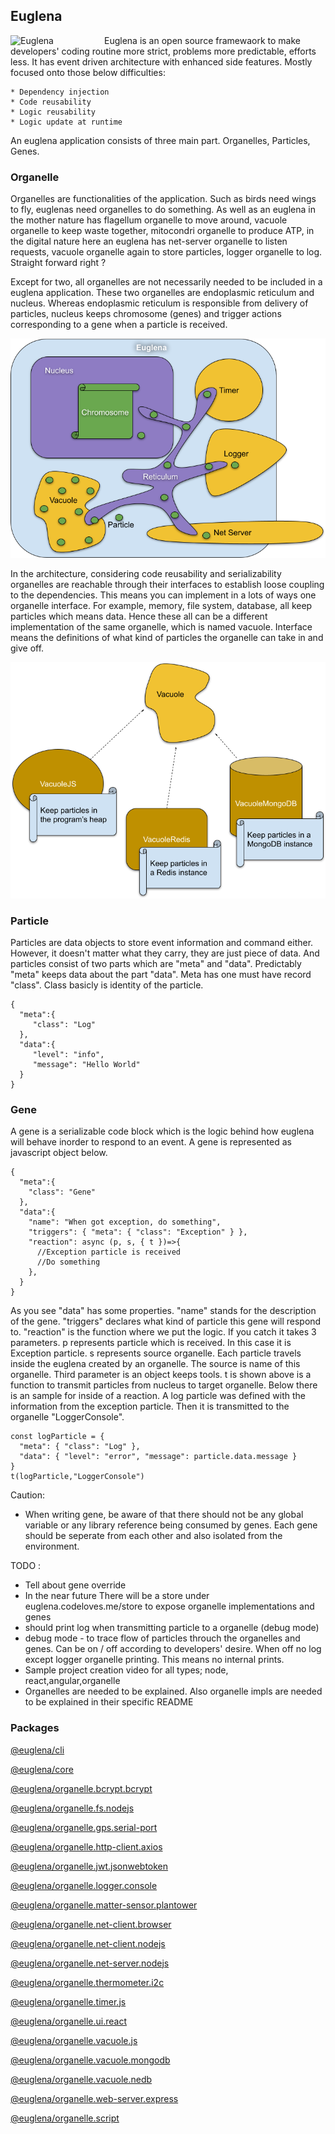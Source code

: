 ## Euglena

<img src="docs/euglena.png" alt="Euglena" width="150"  align="left"/>

Euglena is an open source framewaork to make developers' coding routine more strict, problems more predictable, efforts
less. It has event driven architecture with enhanced side features. Mostly focused onto those below difficulties:

    * Dependency injection
    * Code reusability
    * Logic reusability
    * Logic update at runtime

An euglena application consists of three main part. Organelles, Particles, Genes.

### Organelle

Organelles are functionalities of the application. Such as birds need wings to fly, euglenas need organelles to do
something. As well as an euglena in the mother nature has flagellum organelle to move around, vacuole organelle to keep
waste together, mitocondri organelle to produce ATP, in the digital nature here an euglena has net-server organelle to
listen requests, vacuole organelle again to store particles, logger organelle to log. Straight forward right ?

Except for two, all organelles are not necessarily needed to be included in a euglena application. These two organelles
are endoplasmic reticulum and nucleus. Whereas endoplasmic reticulum is responsible from delivery of particles, nucleus
keeps chromosome (genes) and trigger actions corresponding to a gene when a particle is received.

![Euglena inside](docs/euglena-inside.png)

In the architecture, considering code reusability and serializability organelles are reachable through their interfaces
to establish loose coupling to the dependencies. This means you can implement in a lots of ways one organelle interface.
For example, memory, file system, database, all keep particles which means data. Hence these all can be a different
implementation of the same organelle, which is named vacuole. Interface means the definitions of what kind of particles
the organelle can take in and give off.

![Organelle Multi Implementation](docs/organelle-impl.png)

### Particle

Particles are data objects to store event information and command either. However, it doesn't matter what they carry,
they are just piece of data. And particles consist of two parts which are "meta" and "data". Predictably "meta" keeps
data about the part "data". Meta has one must have record "class". Class basicly is identity of the particle.

    {
      "meta":{
         "class": "Log"
      },
      "data":{
         "level": "info",
         "message": "Hello World"
      }
    }

### Gene

A gene is a serializable code block which is the logic behind how euglena will behave inorder to respond to an event. A
gene is represented as javascript object below.

    {
      "meta":{
        "class": "Gene"
      },
      "data":{
        "name": "When got exception, do something",
        "triggers": { "meta": { "class": "Exception" } },
        "reaction": async (p, s, { t })=>{
          //Exception particle is received
          //Do something
        },
      }
    }

As you see "data" has some properties. "name" stands for the description of the gene. "triggers" declares what kind of
particle this gene will respond to. "reaction" is the function where we put the logic. If you catch it takes 3
parameters. p represents particle which is received. In this case it is Exception particle. s represents source
organelle. Each particle travels inside the euglena created by an organelle. The source is name of this organelle. Third
parameter is an object keeps tools. t is shown above is a function to transmit particles from nucleus to target
organelle. Below there is an sample for inside of a reaction. A log particle was defined with the information from the
exception particle. Then it is transmitted to the organelle "LoggerConsole".

    const logParticle = {
      "meta": { "class": "Log" },
      "data": { "level": "error", "message": particle.data.message }
    }
    t(logParticle,"LoggerConsole")

Caution:

-   When writing gene, be aware of that there should not be any global variable or any library reference being consumed
    by genes. Each gene should be seperate from each other and also isolated from the environment.

TODO :

-   Tell about gene override
-   In the near future There will be a store under euglena.codeloves.me/store to expose organelle implementations and
    genes
-   should print log when transmitting particle to a organelle (debug mode)
-   debug mode - to trace flow of particles throuch the organelles and genes. Can be on / off according to developers'
    desire. When off no log except logger organelle printing. This means no internal prints.
-   Sample project creation video for all types; node, react,angular,organelle
-   Organelles are needed to be explained. Also organelle impls are needed to be explained in their specific README

### Packages

[@euglena/cli](packages/cli/README.md)

[@euglena/core](packages/core/README.md)

[@euglena/organelle.bcrypt.bcrypt](packages/organelle.bcrypt.bcrypt/README.md)

[@euglena/organelle.fs.nodejs](packages/organelle.fs.nodejs/README.md)

[@euglena/organelle.gps.serial-port](packages/organelle.gps.serial-port/README.md)

[@euglena/organelle.http-client.axios](packages/organelle.http-client.axios/README.md)

[@euglena/organelle.jwt.jsonwebtoken](packages/organelle.jwt.jsonwebtoken/README.md)

[@euglena/organelle.logger.console](packages/organelle.logger.console/README.md)

[@euglena/organelle.matter-sensor.plantower](packages/organelle.matter-sensor.plantower/README.md)

[@euglena/organelle.net-client.browser](packages/organelle.net-client.browser/README.md)

[@euglena/organelle.net-client.nodejs](packages/organelle.net-client.nodejs/README.md)

[@euglena/organelle.net-server.nodejs](packages/organelle.net-server.nodejs/README.md)

[@euglena/organelle.thermometer.i2c](packages/organelle.thermometer.i2c/README.md)

[@euglena/organelle.timer.js](packages/organelle.timer.js/README.md)

[@euglena/organelle.ui.react](packages/organelle.ui.react/README.md)

[@euglena/organelle.vacuole.js](packages/organelle.vacuole.js/README.md)

[@euglena/organelle.vacuole.mongodb](packages/organelle.vacuole.mongodb/README.md)

[@euglena/organelle.vacuole.nedb](packages/organelle.vacuole.nedb/README.md)

[@euglena/organelle.web-server.express](packages/organelle.web-server.express/README.md)

[@euglena/organelle.script](packages/organelle.script/README.md)
